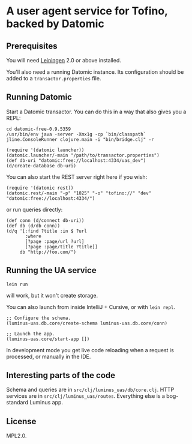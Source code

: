 # A user agent service for Tofino, backed by Datomic

## Prerequisites

You will need [Leiningen][1] 2.0 or above installed.

[1]: https://github.com/technomancy/leiningen

You'll also need a running Datomic instance. Its configuration should be added to a `transactor.properties` file.

## Running Datomic

Start a Datomic transactor. You can do this in a way that also gives you a REPL:

```
cd datomic-free-0.9.5359
/usr/bin/env java -server -Xmx1g -cp `bin/classpath` jline.ConsoleRunner clojure.main -i "bin/bridge.clj" -r

(require '(datomic launcher))
(datomic.launcher/-main "/path/to/transactor.properties")
(def db-uri "datomic:free://localhost:4334/uas_dev")
(d/create-database db-uri)
```

You can also start the REST server right here if you wish:

```
(require '(datomic rest))
(datomic.rest/-main "-p" "1025" "-o" "tofino://" "dev" "datomic:free://localhost:4334/")
```

or run queries directly:

```
(def conn (d/connect db-uri))
(def db (d/db conn))
(d/q '[:find ?title :in $ ?url
       :where
       [?page :page/url ?url]
       [?page :page/title ?title]]
     db "http://foo.com/")
```

## Running the UA service

```
lein run
```

will work, but it won't create storage.

You can also launch from inside IntelliJ + Cursive, or with `lein repl`.

```
;; Configure the schema.
(luminus-uas.db.core/create-schema luminus-uas.db.core/conn)

;; Launch the app.
(luminus-uas.core/start-app [])
```

In development mode you get live code reloading when a request is processed, or manually in the IDE.

## Interesting parts of the code

Schema and queries are in `src/clj/luminus_uas/db/core.clj`. HTTP services are in `src/clj/luminus_uas/routes`. Everything else is a bog-standard Luminus app.

## License

MPL2.0.
